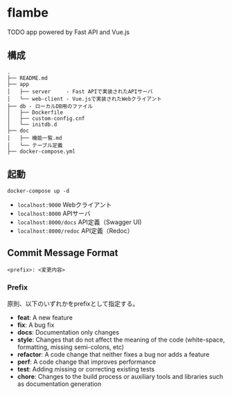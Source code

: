 # flambe
TODO app powered by Fast API and Vue.js

## 構成
```
.
├── README.md
├── app
│   ├── server     - Fast APIで実装されたAPIサーバ
│   └── web-client - Vue.jsで実装されたWebクライアント
├── db - ローカルDB用のファイル
│   ├── Dockerfile
│   ├── custom-config.cnf
│   └── initdb.d
├── doc
│   ├── 機能一覧.md
│   └── テーブル定義
├── docker-compose.yml
```

## 起動
```
docker-compose up -d
```

- `localhost:9000`
  Webクライアント
- `localhost:8000`
  APIサーバ
- `localhost:8000/docs`
  API定義（Swagger UI)
- `localhost:8000/redoc`
  API定義（Redoc）

## Commit Message Format
```
<prefix>: <変更内容>
```

### Prefix
原則、以下のいずれかをprefixとして指定する。
* **feat**: A new feature
* **fix**: A bug fix
* **docs**: Documentation only changes
* **style**: Changes that do not affect the meaning of the code (white-space, formatting, missing
  semi-colons, etc)
* **refactor**: A code change that neither fixes a bug nor adds a feature
* **perf**: A code change that improves performance
* **test**: Adding missing or correcting existing tests
* **chore**: Changes to the build process or auxiliary tools and libraries such as documentation
  generation